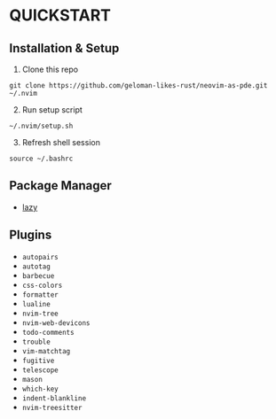# QUICKSTART

## Installation & Setup


1. Clone this repo
```
git clone https://github.com/geloman-likes-rust/neovim-as-pde.git ~/.nvim
```

2. Run setup script
```
~/.nvim/setup.sh
```

3. Refresh shell session
```
source ~/.bashrc
```

## Package Manager
- [lazy](https://github.com/folke/lazy.nvim)

## Plugins

- `autopairs`
- `autotag`
- `barbecue`
- `css-colors`
- `formatter`
- `lualine`
- `nvim-tree`
- `nvim-web-devicons`
- `todo-comments`
- `trouble`
- `vim-matchtag`
- `fugitive`
- `telescope`
- `mason`
- `which-key`
- `indent-blankline`
- `nvim-treesitter`
